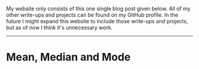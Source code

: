 My website only consists of this one single blog post given below. All of my other write-ups and projects can be found on my GitHub profile. In the future I might expand this website to include those write-ups and projects, but as of now I think it's unnecessary work.

--- 

# Mean, Median and Mode
